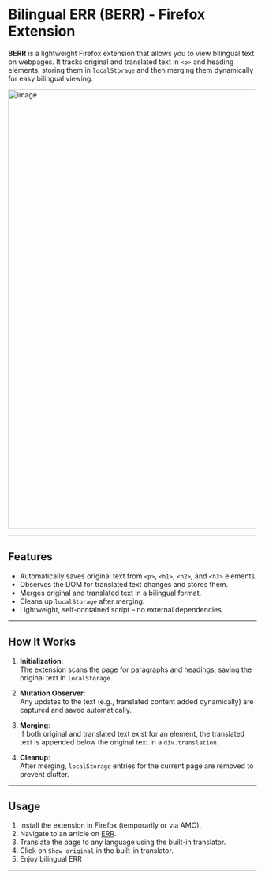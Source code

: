 # Bilingual ERR (BERR) - Firefox Extension

**BERR** is a lightweight Firefox extension that allows you to view bilingual text on webpages. It tracks original and translated text in `<p>` and heading elements, storing them in `localStorage` and then merging them dynamically for easy bilingual viewing.  

<img width="1036" height="888" alt="image" src="https://github.com/user-attachments/assets/b21f70c0-96ae-405c-873d-1250bb2979ca" />

---

## Features

- Automatically saves original text from `<p>`, `<h1>`, `<h2>`, and `<h3>` elements.  
- Observes the DOM for translated text changes and stores them.  
- Merges original and translated text in a bilingual format.  
- Cleans up `localStorage` after merging.  
- Lightweight, self-contained script – no external dependencies.  

---

## How It Works

1. **Initialization**:  
   The extension scans the page for paragraphs and headings, saving the original text in `localStorage`.  

2. **Mutation Observer**:  
   Any updates to the text (e.g., translated content added dynamically) are captured and saved automatically.  

3. **Merging**:  
   If both original and translated text exist for an element, the translated text is appended below the original text in a `div.translation`.  

4. **Cleanup**:  
   After merging, `localStorage` entries for the current page are removed to prevent clutter.  

---

## Usage

1. Install the extension in Firefox (temporarily or via AMO).
2. Navigate to an article on [ERR](https://www.err.ee/).
3. Translate the page to any language using the built-in translator.
4. Click on `Show original` in the built-in translator.
5. Enjoy bilingual ERR

---
